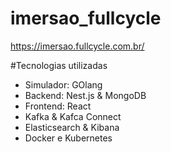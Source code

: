 # imersao_fullcycle
https://imersao.fullcycle.com.br/


#Tecnologias utilizadas

* Simulador: GOlang 
* Backend: Nest.js & MongoDB
* Frontend: React
* Kafka & Kafca Connect 
* Elasticsearch & Kibana 
* Docker e Kubernetes 